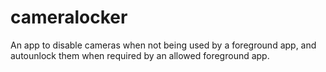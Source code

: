 cameralocker
============
An app to disable cameras when not being used by a foreground app, and autounlock them when required by an allowed foreground app.
